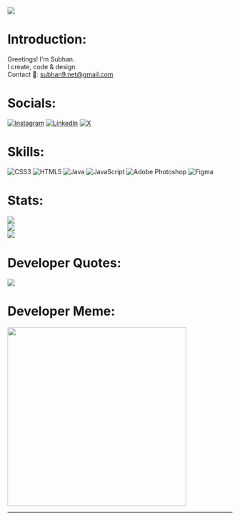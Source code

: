 [![](https://visitcount.itsvg.in/api?id=subhanahmad9&icon=2&color=12)](https://visitcount.itsvg.in)

# Introduction:
Greetings! I'm Subhan.<br>I create, code & design.<br>Contact 📧: subhan9.net@gmail.com


# Socials:
[![Instagram](https://img.shields.io/badge/Instagram-%23E4405F.svg?logo=Instagram&logoColor=white)](https://instagram.com/subhan.ahmad9) [![LinkedIn](https://img.shields.io/badge/LinkedIn-%230077B5.svg?logo=linkedin&logoColor=white)](https://linkedin.com/in/subhanahmad9) [![X](https://img.shields.io/badge/X-black.svg?logo=X&logoColor=white)](https://x.com/subhan_ahmad9) 

# Skills:
![CSS3](https://img.shields.io/badge/css3-%231572B6.svg?style=for-the-badge&logo=css3&logoColor=white) ![HTML5](https://img.shields.io/badge/html5-%23E34F26.svg?style=for-the-badge&logo=html5&logoColor=white) ![Java](https://img.shields.io/badge/java-%23ED8B00.svg?style=for-the-badge&logo=openjdk&logoColor=white) ![JavaScript](https://img.shields.io/badge/javascript-%23323330.svg?style=for-the-badge&logo=javascript&logoColor=%23F7DF1E) ![Adobe Photoshop](https://img.shields.io/badge/adobe%20photoshop-%2331A8FF.svg?style=for-the-badge&logo=adobe%20photoshop&logoColor=white) ![Figma](https://img.shields.io/badge/figma-%23F24E1E.svg?style=for-the-badge&logo=figma&logoColor=white)
# Stats:
![](https://github-readme-stats.vercel.app/api?username=subhanahmad9&theme=dark&hide_border=false&include_all_commits=false&count_private=false)<br/>
![](https://github-readme-streak-stats.herokuapp.com/?user=subhanahmad9&theme=dark&hide_border=false)<br/>
![](https://github-readme-stats.vercel.app/api/top-langs/?username=subhanahmad9&theme=dark&hide_border=false&include_all_commits=false&count_private=false&layout=compact)

# Developer Quotes:
![](https://quotes-github-readme.vercel.app/api?type=vetical&theme=dark)

# Developer Meme:
<img src='https://memer-new.vercel.app/' style="height: 400px;"/>

---

